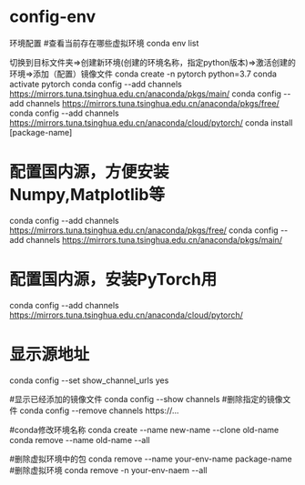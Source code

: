 # config-env
环境配置
#查看当前存在哪些虚拟环境
conda env list

切换到目标文件夹=>创建新环境(创建的环境名称，指定python版本)=>激活创建的环境=>添加（配置）镜像文件
conda create -n pytorch python=3.7
conda activate pytorch
conda config --add channels https://mirrors.tuna.tsinghua.edu.cn/anaconda/pkgs/main/
conda config --add channels https://mirrors.tuna.tsinghua.edu.cn/anaconda/pkgs/free/
conda config --add channels https://mirrors.tuna.tsinghua.edu.cn/anaconda/cloud/pytorch/
conda install [package-name]

# 配置国内源，方便安装Numpy,Matplotlib等
conda config --add channels https://mirrors.tuna.tsinghua.edu.cn/anaconda/pkgs/free/
conda config --add channels https://mirrors.tuna.tsinghua.edu.cn/anaconda/pkgs/main/
# 配置国内源，安装PyTorch用
conda config --add channels https://mirrors.tuna.tsinghua.edu.cn/anaconda/cloud/pytorch/
# 显示源地址
conda config --set show_channel_urls yes

#显示已经添加的镜像文件
conda config --show channels
#删除指定的镜像文件
conda config --remove channels https://...


#conda修改环境名称
conda create --name new-name --clone old-name
conda remove --name old-name --all

#删除虚拟环境中的包
conda remove --name your-env-name package-name
#删除虚拟环境
conda remove -n your-env-naem --all

